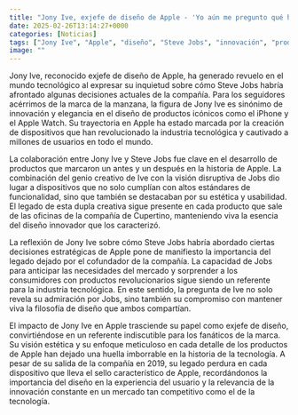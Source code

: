 ```yaml
---
title: "Jony Ive, exjefe de diseño de Apple - 'Yo aún me pregunto qué hubiera hecho Steve Jobs sobre algunas decisiones de la compañía'"
date: 2025-02-26T13:14:27+0000
categories: [Noticias]
tags: ["Jony Ive", "Apple", "diseño", "Steve Jobs", "innovación", "productos", "tecnología."]
image: ""
---
```


Jony Ive, reconocido exjefe de diseño de Apple, ha generado revuelo en el mundo tecnológico al expresar su inquietud sobre cómo Steve Jobs habría afrontado algunas decisiones actuales de la compañía. Para los seguidores acérrimos de la marca de la manzana, la figura de Jony Ive es sinónimo de innovación y elegancia en el diseño de productos icónicos como el iPhone y el Apple Watch. Su trayectoria en Apple ha estado marcada por la creación de dispositivos que han revolucionado la industria tecnológica y cautivado a millones de usuarios en todo el mundo.

La colaboración entre Jony Ive y Steve Jobs fue clave en el desarrollo de productos que marcaron un antes y un después en la historia de Apple. La combinación del genio creativo de Ive con la visión disruptiva de Jobs dio lugar a dispositivos que no solo cumplían con altos estándares de funcionalidad, sino que también se destacaban por su estética y usabilidad. El legado de esta dupla creativa sigue presente en cada producto que sale de las oficinas de la compañía de Cupertino, manteniendo viva la esencia del diseño innovador que los caracterizó.

La reflexión de Jony Ive sobre cómo Steve Jobs habría abordado ciertas decisiones estratégicas de Apple pone de manifiesto la importancia del legado dejado por el cofundador de la compañía. La capacidad de Jobs para anticipar las necesidades del mercado y sorprender a los consumidores con productos revolucionarios sigue siendo un referente para la industria tecnológica. En este sentido, la pregunta de Ive no solo revela su admiración por Jobs, sino también su compromiso con mantener viva la filosofía de diseño que ambos compartían.

El impacto de Jony Ive en Apple trasciende su papel como exjefe de diseño, convirtiéndose en un referente indiscutible para los fanáticos de la marca. Su visión estética y su enfoque meticuloso en cada detalle de los productos de Apple han dejado una huella imborrable en la historia de la tecnología. A pesar de su salida de la compañía en 2019, su legado perdura en cada dispositivo que lleva el sello característico de Apple, recordándonos la importancia del diseño en la experiencia del usuario y la relevancia de la innovación constante en un mercado tan competitivo como el de la tecnología.
    